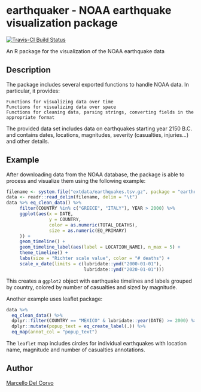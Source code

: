 # earthquaker - NOAA earthquake visualization package

[![Travis-CI Build Status](https://travis-ci.org/mdelcorvo/earthquaker.svg?branch=master)](https://travis-ci.org/mdelcorvo/earthquaker)

An R package for the visualization of the NOAA earthquake data

## Description

The package includes several exported functions to handle NOAA data. 
In particular, it provides:

    Functions for visualizing data over time
    Functions for visualizing data over space
    Functions for cleaning data, parsing strings, converting fields in the appropriate format

The provided data set includes data on earthquakes starting year 2150 B.C. and contains dates, locations, magnitudes, severity (casualties, injuries...) and other details. 



## Example

After downloading data from the NOAA database, the package is able to process and visualize them using the following example:

```r
filename <- system.file("extdata/earthquakes.tsv.gz", package = "earthquakeVis")
data <- readr::read_delim(filename, delim = "\t")
data %>% eq_clean_data() %>%
     filter(COUNTRY %in% c("GREECE", "ITALY"), YEAR > 2000) %>%
     ggplot(aes(x = DATE,
                y = COUNTRY,
                color = as.numeric(TOTAL_DEATHS),
                size = as.numeric(EQ_PRIMARY)
     )) +
     geom_timeline() +
     geom_timeline_label(aes(label = LOCATION_NAME), n_max = 5) +
     theme_timeline() +
     labs(size = "Richter scale value", color = "# deaths") + 
     scale_x_date(limits = c(lubridate::ymd("2000-01-01"), 
                             lubridate::ymd("2020-01-01")))
```

This creates a `ggplot2` object with earthquake timelines and labels grouped by country, colored by number of casualties and sized by magnitude. 

Another example uses leaflet package:

```r
data %>% 
  eq_clean_data() %>% 
  dplyr::filter(COUNTRY == "MEXICO" & lubridate::year(DATE) >= 2000) %>% 
  dplyr::mutate(popup_text = eq_create_label(.)) %>% 
  eq_map(annot_col = "popup_text")
```
The `leaflet` map includes circles for individual earthquakes with location name, magnitude and number of casualties annotations.

## Author

[Marcello Del Corvo](https://github.com/mdelcorvo)
